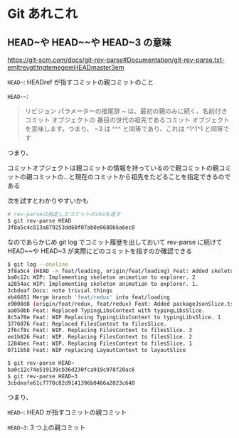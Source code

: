# Git あれこれ

## HEAD~や HEAD~~や HEAD~3 の意味

https://git-scm.com/docs/git-rev-parse#Documentation/git-rev-parse.txt-emltrevgtltngtemegemHEADmaster3em

`HEAD~`: HEADref が指すコミットの親コミットのこと

`HEAD~~`:

> リビジョン パラメーターの接尾辞 ~<n> は、最初の親のみに続く、名前付きコミット オブジェクトの <n> 番目の世代の祖先であるコミット オブジェクトを意味します。つまり、 <rev>~3 は <rev>^^^ と同等であり、これは <rev>^1^1^1 と同等です

つまり、

コミットオブジェクトは親コミットの情報を持っているので親コミットの親コミットの親コミットの...と現在のコミットから祖先をたどることを指定できるのである

次を試すとわかりやすいかも

```bash
# rev-parseは指定したコミットのshaを返す
$ git rev-parse HEAD
3f8a5c4c813a879253dd60f07ab0e068066a6ec0
```

なのであらかじめ git log でコミット履歴を出しておいて rev-parse に続けて HEAD~~や HEAD~3 が実際にどのコミットを指すのか確認できる

```bash
$ git log --oneline
3f8a5c4 (HEAD -> feat/loading, origin/feat/loading) Feat: Added skeleton animation to explorer & editor while initial mounting.
ba0c12c WIP: Implementing skeleton animation to explorer. 2
a2854ac WIP: Implementing skeleton animation to explorer. 1.
3cbdeaf Docs: note trivial things
eb46651 Merge branch 'feat/redux' into feat/loading
e9008d8 (origin/feat/redux, feat/redux) Feat: Added packageJsonSlice.ts to reflect latest dependencies to package.json file.
aa050bb Feat: Replaced TypingLibsContext with typingLibsSlice.
8c5a78e Feat: WIP Replacing TypingLibsContext to typingLibsSlice. 1
3776876 Feat: Replaced FilesContext to filesSlice.
2f6cf8c Feat: WIP. Replacing FilesContext to filesSlice. 3
ee1b826 Feat: WIP. Replacing FilesContext to filesSlice. 2
1284bec Feat: WIP. Replacing FilesContext to filesSlice. 1
0711b58 Feat: WIP replacing LayoutContext to layoutSlice

$ git rev-parse HEAD~
ba0c12c74e519139cb36d230fca919c978f20ac6
$ git rev-parse HEAD~3
3cbdeafe61c7770c82d9141396b0466a2023c640
```

つまり、

`HEAD~`: HEAD が指すコミットの親コミット

`HEAD~3`: 3 つ上の親コミット
